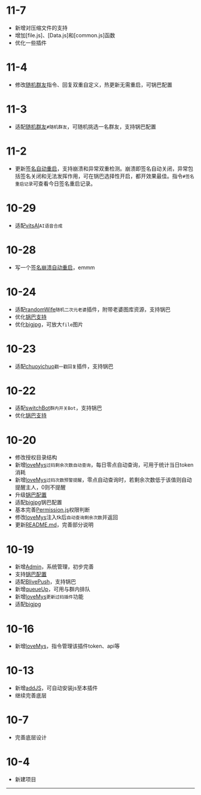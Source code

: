# 11-7

- 新增对压缩文件的支持
- 增加[file.js]、[Data.js]和[common.js]函数
- 优化一些插件

# 11-4

- 修改[随机群友](./apps/randomMember.js)指令、回复双重自定义，热更新无需重启，可锅巴配置

# 11-3

- 适配[随机群友](./apps/randommember.js)`#随机群友`，可随机挑选一名群友，支持锅巴配置

# 11-2

- 更新[签名自动重启](./apps/qsignRestart.js)，支持崩溃和异常双重检测。崩溃即签名自动关闭，异常包括签名关闭和无法发挥作用，可在锅巴选择性开启，都开效果最佳。指令`#签名重启记录`可查看今日签名重启记录。

# 10-29

- 适配[vitsAI](./apps/vitsAI.js)`AI语音合成`

# 10-28

- 写一个[签名崩溃自动重启](./apps/qsignRestart.js)，emmm

# 10-24

- 适配[randomWife](./apps/randomWife.js)`随机二次元老婆`插件，附带老婆图库资源，支持锅巴
- 优化[锅巴支持](./guoba.support.js)
- 优化[bigjpg](./apps/bigjpg.js)，可放大`file`图片

# 10-23

- 适配[chuoyichuo](./apps/chuoyichuo.js)`戳一戳回复`插件，支持锅巴

# 10-22

- 适配[switchBot](./apps/switchBot.js)`群内开关Bot`，支持锅巴
- 优化[锅巴支持](./guoba.support.js)

# 10-20

- 修改授权目录结构
- 新增[loveMys](./apps/loveMys.js)`过码剩余次数自动查询`，每日零点自动查询，可用于统计当日token消耗
- 新增[loveMys](./apps/loveMys.js)`过码次数预警提醒`，零点自动查询时，若剩余次数低于该值则自动提醒主人，0则不提醒
- 升级[锅巴配置](./guoba.support.js)
- 适配[bigjpg](./apps/bigjpg.js)锅巴配置
- 基本完善[Permission.js](./components/Permission.js)权限判断
- 修改[loveMys](./apps/loveMys.js)注入tk后`自动查询剩余次数`并返回
- 更新[README.md](./README.md)，完善部分说明

# 10-19

- 新增[Admin](./apps/Admin.js)，系统管理，初步完善
- 支持[锅巴配置](./guoba.support.js)
- 适配[BlivePush](./apps/BlivePush.js)，支持锅巴
- 新增[queueUp](./apps/queueUp.js)，可用与群内排队
- 新增[loveMys](./apps/loveMys.js)`更新过码插件`功能
- 适配[bigjpg](./apps/bigjpg.js)

# 10-16

- 新增[loveMys](./apps/loveMys.js)，指令管理该插件token、api等

# 10-13

- 新增[addJS](./apps/addJS.js)，可自动安装js至本插件
- 继续完善底层

# 10-7

- 完善底层设计

# 10-4

- 新建项目

---
